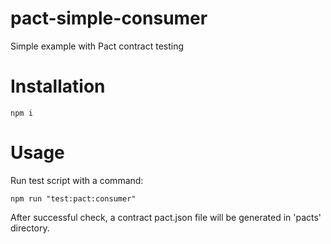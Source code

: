 # pact-simple-consumer
Simple example with Pact contract testing

# Installation
```
npm i
```

# Usage
Run test script with a command:
```
npm run "test:pact:consumer"
```
After successful check, a contract pact.json file will be generated in 'pacts' directory.